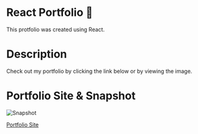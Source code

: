 # React Portfolio 📄

This protfolio was created using React.

# Description

Check out my portfolio by clicking the link below or by viewing the image.

# Portfolio Site & Snapshot

![Snapshot](https://github.com/RRHunterH/Text-Editor/assets/102266063/de8d7667-1749-43a3-bcab-823556fbde31)

[Portfolio Site](https://main--stellular-palmier-ae9036.netlify.app/)